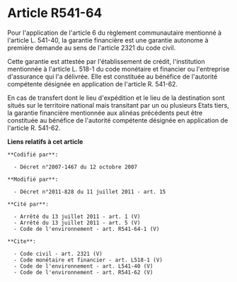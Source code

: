 # Article R541-64

Pour l'application de l'article 6 du règlement communautaire mentionné à l'article L. 541-40, la garantie financière est une
garantie autonome à première demande au sens de l'article 2321 du code civil. 

Cette garantie est attestée par l'établissement de crédit, l'institution mentionnée à l'article L. 518-1 du code monétaire et
financier ou l'entreprise d'assurance qui l'a délivrée. Elle est constituée au bénéfice de l'autorité compétente désignée en
application de l'article R. 541-62. 

En cas de transfert dont le lieu d'expédition et le lieu de la destination sont situés sur le territoire national mais
transitant par un ou plusieurs Etats tiers, la garantie financière mentionnée aux alinéas précédents peut être constituée au
bénéfice de l'autorité compétente désignée en application de l'article R. 541-62.

**Liens relatifs à cet article**

	**Codifié par**:

	  - Décret n°2007-1467 du 12 octobre 2007

	**Modifié par**:

	  - Décret n°2011-828 du 11 juillet 2011 - art. 15

	**Cité par**:

	  - Arrêté du 13 juillet 2011 - art. 1 (V)
	  - Arrêté du 13 juillet 2011 - art. 5 (V)
	  - Code de l'environnement - art. R541-64-1 (V)

	**Cite**:

	  - Code civil - art. 2321 (V)
	  - Code monétaire et financier - art. L518-1 (V)
	  - Code de l'environnement - art. L541-40 (V)
	  - Code de l'environnement - art. R541-62 (V)
